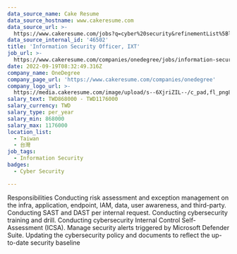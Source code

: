 ```yaml
---
data_source_name: Cake Resume
data_source_hostname: www.cakeresume.com
data_source_url: >-
  https://www.cakeresume.com/jobs?q=cyber%20security&refinementList%5Blang_name%5D%5B0%5D=English&refinementList%5Bsalary_type%5D=per_year&range%5Bsalary_range%5D%5Bmin%5D=1000000
data_source_internal_id: '46502'
title: 'Information Security Officer, IXT'
job_url: >-
  https://www.cakeresume.com/companies/onedegree/jobs/information-security-officer-ixt
date: 2022-09-19T08:32:49.316Z
company_name: OneDegree
company_page_url: 'https://www.cakeresume.com/companies/onedegree'
company_logo_url: >-
  https://media.cakeresume.com/image/upload/s--6XjriZIL--/c_pad,fl_png8,h_200,w_200/v1642045226/dn9ctblwuesbjr2edfkx.png
salary_text: TWD868000 - TWD1176000
salary_currency: TWD
salary_type: per_year
salary_min: 868000
salary_max: 1176000
location_list:
  - Taiwan
  - 台灣
job_tags:
  - Information Security
badges:
  - Cyber Security

---
```


Responsibilities Conducting risk assessment and exception management on the infra, application, endpoint, IAM, data, user awareness, and third-party. Conducting SAST and DAST per internal request. Conducting cybersecurity training and drill. Conducting cybersecurity Internal Control Self-Assessment (ICSA). Manage security alerts triggered by Microsoft Defender Suite. Updating the cybersecurity policy and documents to reflect the up-to-date security baseline